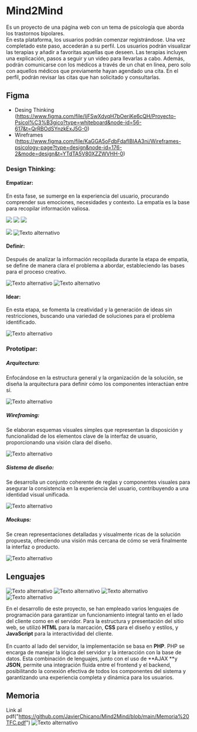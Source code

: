 # Mind2Mind
Es un proyecto de una página web con un tema de psicología que aborda los trastornos bipolares. 
<br>
En esta plataforma, los usuarios podrán comenzar registrándose. Una vez completado este paso, accederán a su perfil. Los usuarios podrán visualizar las terapias y añadir a favoritas aquellas que deseen. Las terapias incluyen una explicación, pasos a seguir y un video para llevarlas a cabo. Además, podrán comunicarse con los médicos a través de un chat en línea, pero solo con aquellos médicos que previamente hayan agendado una cita. En el perfil, podrán revisar las citas que han solicitado y consultarlas.

## Figma
- Desing Thinking (https://www.figma.com/file/IjFSwXdyqH7bOeriKe6cQH/Proyecto-Psicol%C3%B3gico?type=whiteboard&node-id=56-617&t=QrRBOdSYnzkExJ5G-0)
- Wireframes (https://www.figma.com/file/KaGGA5oFdbFdafIBIAA3ni/Wireframes-psicology-page?type=design&node-id=176-2&mode=design&t=YTdTA5V80XZZWVHH-0)
### Design Thinking:
#### Empatizar:
En esta fase, se sumerge en la experiencia del usuario, procurando comprender sus emociones, necesidades y contexto. La empatía es la base para recopilar información valiosa.

![](https://github.com/JavierChicano/Mind2Mind/blob/main/img/readme/Nueva%20carpeta/Captura%20de%20pantalla%202024-02-29%20115604.png?raw=true)
![](https://github.com/JavierChicano/Mind2Mind/blob/main/img/readme/Nueva%20carpeta/Captura%20de%20pantalla%202024-02-29%20115632.png?raw=true)
![](https://github.com/JavierChicano/Mind2Mind/blob/main/img/readme/Nueva%20carpeta/Captura%20de%20pantalla%202024-02-29%20115649.png?raw=true)

![](https://github.com/JavierChicano/Mind2Mind/blob/main/img/readme/Nueva%20carpeta/Captura%20de%20pantalla%202024-02-29%20115839.png?raw=true)
![Texto alternativo](https://github.com/JavierChicano/Mind2Mind/blob/main/img/readme/Nueva%20carpeta/Captura%20de%20pantalla%202024-02-29%20120021.png?raw=true)
#### Definir:
Después de analizar la información recopilada durante la etapa de empatía, se define de manera clara el problema a abordar, estableciendo las bases para el proceso creativo.

![Texto alternativo](https://github.com/JavierChicano/Mind2Mind/blob/main/img/readme/Nueva%20carpeta/Captura%20de%20pantalla%202024-02-29%20120152.png?raw=true)
![Texto alternativo](https://github.com/JavierChicano/Mind2Mind/blob/main/img/readme/Nueva%20carpeta/Captura%20de%20pantalla%202024-02-29%20120205.png?raw=true)
#### Idear:
En esta etapa, se fomenta la creatividad y la generación de ideas sin restricciones, buscando una variedad de soluciones para el problema identificado.

![Texto alternativo](https://github.com/JavierChicano/Mind2Mind/blob/main/img/readme/Nueva%20carpeta/Captura%20de%20pantalla%202024-02-29%20120312.png?raw=true)
### Prototipar:
##### Arquitectura:
Enfocándose en la estructura general y la organización de la solución, se diseña la arquitectura para definir cómo los componentes interactúan entre sí.

![Texto alternativo](https://github.com/JavierChicano/Mind2Mind/blob/main/img/readme/Captura%20de%20pantalla%202024-02-29%20120606.png?raw=true)

##### Wireframing:
Se elaboran esquemas visuales simples que representan la disposición y funcionalidad de los elementos clave de la interfaz de usuario, proporcionando una visión clara del diseño.


![Texto alternativo](https://github.com/JavierChicano/Mind2Mind/blob/main/img/readme/Captura%20de%20pantalla%202024-02-29%20120631.png?raw=true)

##### Sistema de diseño:
Se desarrolla un conjunto coherente de reglas y componentes visuales para asegurar la consistencia en la experiencia del usuario, contribuyendo a una identidad visual unificada.

![Texto alternativo](https://github.com/JavierChicano/Mind2Mind/blob/main/img/readme/Captura%20de%20pantalla%202024-02-29%20120647.png?raw=true)

##### Mockups:
Se crean representaciones detalladas y visualmente ricas de la solución propuesta, ofreciendo una visión más cercana de cómo se verá finalmente la interfaz o producto.

![Texto alternativo](https://github.com/JavierChicano/Mind2Mind/blob/main/img/readme/Captura%20de%20pantalla%202024-02-29%20120701.png?raw=true)

## Lenguajes   
![Texto alternativo](https://github.com/JavierChicano/Mind2Mind/blob/main/img/readme/lenguajes/icons8-javascript-48.png) ![Texto alternativo](https://github.com/JavierChicano/Mind2Mind/blob/main/img/readme/lenguajes/icons8-logo-php-40.png) ![Texto alternativo](https://github.com/JavierChicano/Mind2Mind/blob/main/img/readme/lenguajes/icons8-css3-48.png) ![Texto alternativo](https://github.com/JavierChicano/Mind2Mind/blob/main/img/readme/lenguajes/icons8-html-5-48.png)

En el desarrollo de este proyecto, se han empleado varios lenguajes de programación para garantizar un funcionamiento integral tanto en el lado del cliente como en el servidor. Para la estructura y presentación del sitio web, se utilizó **HTML** para la marcación, **CSS** para el diseño y estilos, y **JavaScript** para la interactividad del cliente.
<br><br>
En cuanto al lado del servidor, la implementación se basa en **PHP**. PHP se encarga de manejar la lógica del servidor y la interacción con la base de datos. Esta combinación de lenguajes, junto con el uso de **AJAX **y **JSON**, permite una integración fluida entre el frontend y el backend, posibilitando la conexión efectiva de todos los componentes del sistema y garantizando una experiencia completa y dinámica para los usuarios.

## Memoria
Link al pdf("https://github.com/JavierChicano/Mind2Mind/blob/main/Memoria%20TFC.pdf") ![Texto alternativo](https://github.com/JavierChicano/Mind2Mind/blob/main/img/readme/lenguajes/icons8-pdf-32.png)

